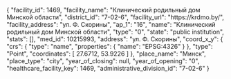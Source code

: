 {
    "facility_id": 1469,
    "facility_name": "Клинический родильный дом Минской области",
    "district_id": "7-02-6",
    "facility_url": "https:\/\/krdmo.by\/",
    "facility_address": "ул. Ф. Скорины",
    "ap_1": "16",
    "name": "Клинический родильный дом Минской области",
    "type": "0",
    "state": "public institution",
    "stats": [],
    "med_id": 10215993,
    "address": "ул. Ф. Скорины",
    "coord_x_y": {
        "crs": {
            "type": "name",
            "properties": {
                "name": "EPSG:4326"
            }
        },
        "type": "Point",
        "coordinates": [
            27.6712,
            53.9226
        ]
    },
    "place_name": "Минск",
    "place_type": "city",
    "year_of_closing": null,
    "year_of_opening": "0",
    "healthcare_facility_key": 1469,
    "administrative_division_id": "7-02-6"
}